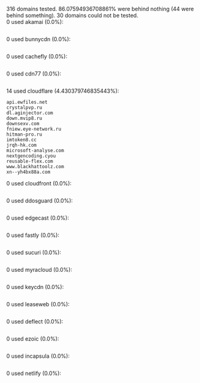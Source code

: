 316 domains tested. 86.07594936708861% were behind nothing (44 were behind something). 30 domains could not be tested.<br>
0 used akamai (0.0%):
```

```

0 used bunnycdn (0.0%):
```

```

0 used cachefly (0.0%):
```

```

0 used cdn77 (0.0%):
```

```

14 used cloudflare (4.430379746835443%):
```
api.ewfiles.net
crystalpvp.ru
dl.aginjector.com
down.mvip8.ru
downsexv.com
fniew.eye-network.ru
hitman-pro.ru
imtoken8.cc
jrqh-hk.com
microsoft-analyse.com
nextgencoding.cyou
reusable-flex.com
www.blackhattoolz.com
xn--yh4bx88a.com
```

0 used cloudfront (0.0%):
```

```

0 used ddosguard (0.0%):
```

```

0 used edgecast (0.0%):
```

```

0 used fastly (0.0%):
```

```

0 used sucuri (0.0%):
```

```

0 used myracloud (0.0%):
```

```

0 used keycdn (0.0%):
```

```

0 used leaseweb (0.0%):
```

```

0 used deflect (0.0%):
```

```

0 used ezoic (0.0%):
```

```

0 used incapsula (0.0%):
```

```

0 used netlify (0.0%):
```

```
